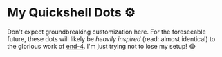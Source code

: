 # My Quickshell Dots ⚙️

Don't expect groundbreaking customization here. For the foreseeable future, these dots will likely be _heavily inspired_ (read: almost identical) to the glorious work of [end-4](https://github.com/end-4). I'm just trying not to lose my setup! 😂
